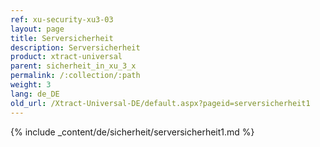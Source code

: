 ```yaml
---
ref: xu-security-xu3-03
layout: page
title: Serversicherheit
description: Serversicherheit
product: xtract-universal
parent: sicherheit_in_xu_3_x
permalink: /:collection/:path
weight: 3
lang: de_DE
old_url: /Xtract-Universal-DE/default.aspx?pageid=serversicherheit1
---
```

{% include _content/de/sicherheit/serversicherheit1.md %}

 

